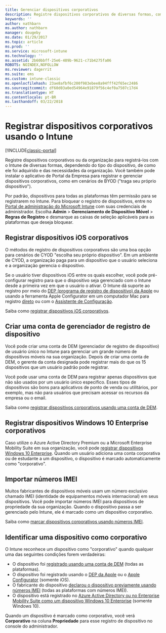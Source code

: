 ```yaml
---
title: Gerenciar dispositivos corporativos
description: Registre dispositivos corporativos de diversas formas, com base no tipo de dispositivo, em como ele foi comprado e nas necessidades da organização.
keywords: ''
author: nathbarn
ms.author: nathbarn
manager: dougeby
ms.date: 01/29/2017
ms.topic: article
ms.prod: ''
ms.service: microsoft-intune
ms.technology: ''
ms.assetid: 2b60bbff-25e6-489b-9621-c71b4275fa06
ROBOTS: NOINDEX,NOFOLLOW
ms.reviewer: dagerrit
ms.suite: ems
ms.custom: intune-classic
ms.openlocfilehash: 23ae8afbf6c200f983ebee8a94fff42f65ec2486
ms.sourcegitcommit: df60d03a0ed54964e91879f56c4ef0a7507c17d4
ms.translationtype: HT
ms.contentlocale: pt-BR
ms.lasthandoff: 03/22/2018
---
```

# <a name="enroll-corporate-owned-devices-by-using-intune"></a>Registrar dispositivos corporativos usando o Intune

[!INCLUDE[classic-portal](../includes/classic-portal.md)]

Registre dispositivos corporativos ou da organização para registrá-los com o Intune de diversas formas, dependendo do tipo do dispositivo, de como ele foi adquirido e das necessidades da organização. Você também pode instalar o aplicativo de Portal da Empresa para registrar e gerenciar dispositivos corporativos, como em cenários de BYOD ("traga seu próprio dispositivo").

Por padrão, dispositivos para todas as plataformas têm permissão para se registrarem no Intune. Para bloquear o registro de dispositivos, entre no [Portal de administração do Microsoft Intune](https://manage.microsoft.com) com suas credenciais de administrador. Escolha **Admin** > **Gerenciamento de Dispositivo Móvel** > **Regras de Registro** e desmarque as caixas de seleção aplicáveis para as plataformas que deseja bloquear.

## <a name="enroll-corporate-owned-ios-devices"></a>Registrar dispositivos iOS corporativos

O métodos de registro de dispositivos corporativos são uma boa opção para cenários de CYOD "escolha seu próprio dispositivo". Em um ambiente de CYOD, a organização paga para um dispositivo que o usuário seleciona e a organização gerencia o dispositivo.

Se o usuário tiver dispositivos iOS entre os quais escolher, você pode pré-configurar registro para que o dispositivo seja gerenciado com o Intune desde a primeira vez em que o usuário o ativar. O Intune dá suporte ao registro por meio do [DEP (programa de registro de dispositivo) da Apple](ios-device-enrollment-program-in-microsoft-intune.md) ou usando a ferramenta Apple Configurator em um computador Mac para registro [direto](ios-direct-enrollment-in-microsoft-intune.md) ou com o [Assistente de Configuração](ios-setup-assistant-enrollment-in-microsoft-intune.md).

Saiba como [registrar dispositivos iOS corporativos](enroll-corporate-owned-ios-devices-in-microsoft-intune.md).

## <a name="create-a-device-enrollment-manager-account"></a>Criar uma conta de gerenciador de registro de dispositivo

Você pode criar uma conta de DEM (gerenciador de registro de dispositivo) de usuário único no Intune para gerenciar um grande número de dispositivos móveis na sua organização. Depois de criar uma conta de DEM, o gerente da conta designada pode registrar mais do que os 15 dispositivos que um usuário padrão pode registrar.

Você pode usar uma conta de DEM para registrar apenas dispositivos que não são usados por um usuário único específico. Esses tipos de dispositivos são bons para aplicativos de ponto de venda ou utilitários, por exemplo, mas não para usuários que precisam acessar os recursos da empresa ou o email.

Saiba como [registrar dispositivos corporativos usando uma conta de DEM](enroll-corporate-owned-devices-with-the-device-enrollment-manager-in-microsoft-intune.md).

## <a name="enroll-corporate-owned-windows-10-enterprise-devices"></a>Registrar dispositivos Windows 10 Enterprise corporativos

Caso utilize o Azure Active Directory Premium ou a Microsoft Enterprise Mobility Suite em sua organização, você pode [registrar dispositivos Windows 10 Enterprise](https://docs.microsoft.com/active-directory/active-directory-azureadjoin-windows10-devices-overview). Quando um usuário adiciona uma conta corporativa ou de estudante a um dispositivo, o dispositivo é marcado automaticamente como "corporativo".

## <a name="import-imei-numbers"></a>Importar números IMEI

Muitos fabricantes de dispositivos móveis usam um número exclusivo chamado IMEI (identidade de equipamentos móveis internacional) em seus dispositivos. Você pode importar números IMEI para dispositivos de propriedade da sua organização. Quando o dispositivo passa a ser gerenciado pelo Intune, ele é marcado como um dispositivo corporativo.

Saiba como [marcar dispositivos corporativos usando números IMEI](specify-corporate-owned-devices-with-international-mobile-equipment-identity-imei-numbers.md).

## <a name="identify-a-device-as-corporate-owned"></a>Identificar uma dispositivo como corporativo

O Intune reconhece um dispositivo como "corporativo" quando qualquer uma das seguintes condições forem verdadeiras:

 - O dispositivo foi [registrado usando uma conta de DEM](enroll-corporate-owned-devices-with-the-device-enrollment-manager-in-microsoft-intune.md) (todas as plataformas).
 - O dispositivo foi registrado usando o [DEP da Apple](ios-device-enrollment-program-in-microsoft-intune.md) ou o [Apple Configurator](ios-setup-assistant-enrollment-in-microsoft-intune.md) (somente iOS).
 - O fabricante do dispositivo [declarou o dispositivo previamente usando números IMEI](specify-corporate-owned-devices-with-international-mobile-equipment-identity-imei-numbers.md) (todas as plataformas com números IMEI).
 - O dispositivo está registrado no [Azure Active Directory ou no Enterprise Mobility Suite como um dispositivo Windows 10 Enterprise](https://docs.microsoft.com/active-directory/active-directory-azureadjoin-windows10-devices-overview) (somente Windows 10).

Quando um dispositivo é marcado como corporativo, você verá **Corporativo** na coluna **Propriedade** para esse registro de dispositivo no console do administrador. 
